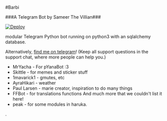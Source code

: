 #Barbi

###A Telegram Bot by Sameer The Villian###

[![Deploy](https://www.herokucdn.com/deploy/button.svg)](https://heroku.com/deploy?template=https://github.com/kumarvincent/Security-)


 modular Telegram Python bot running on python3 with an sqlalchemy database.



Alternatively, [find me on telegram](https://t.me/ShivRiya)! (Keep all support questions in the support chat, where more people can help you.)


* MrYacha - For pYanaBot :3
* Skittle - for memes and sticker stuff
* 1mavarick1 - gmutes, etc 
* AyraHikari - weather
* Paul Larsen - marie creator, inspiration to do many things
* FFBot - for translations functions
And much more that we couldn't list it here!
* peak - for some modules in haruka.





.














